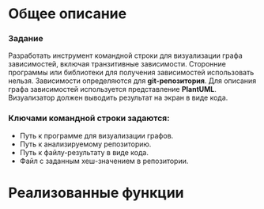 # Общее описание
### Задание
Разработать инструмент командной строки для визуализации графа зависимостей, включая транзитивные зависимости. Сторонние программы или библиотеки для получения зависимостей использовать нельзя. Зависимости определяются для **git-репозитория**. Для описания графа зависимостей используется представление **PlantUML**. Визуализатор должен выводить результат на экран в виде кода.

### Ключами командной строки задаются:
- Путь к программе для визуализации графов.
- Путь к анализируемому репозиторию.
- Путь к файлу-результату в виде кода.
- Файл с заданным хеш-значением в репозитории.
# Реализованные функции
